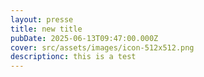 ```yaml
---
layout: presse
title: new title
pubDate: 2025-06-13T09:47:00.000Z
cover: src/assets/images/icon-512x512.png
descriptionc: this is a test
---
```

